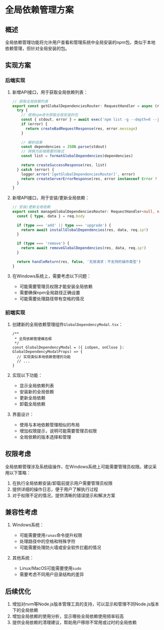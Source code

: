 # 全局依赖管理方案

## 概述

全局依赖管理功能将允许用户查看和管理系统中全局安装的npm包，类似于本地依赖管理，但针对全局安装的包。

## 实现方案

### 后端实现

1. 新增API接口，用于获取全局依赖列表：
   ```typescript
   // 获取全局依赖列表
   export const getGlobalDependenciesRouter: RequestHandler = async (req, res) => {
     try {
       // 使用npm命令获取全局安装的包
       const { stdout, error } = await exec('npm list -g --depth=0 --json')
       if (error) {
         return createBadRequestResponse(res, error.message)
       }
       
       // 解析结果
       const dependencies = JSON.parse(stdout)
       // 转换为前端需要的格式
       const list = formatGlobalDependencies(dependencies)
       
       return createSuccessResponse(res, list)
     } catch (error) {
       logger.error('[getGlobalDependenciesRouter]', error)
       return createServerErrorResponse(res, error instanceof Error ? error.message : String(error))
     }
   }
   ```

2. 新增API接口，用于安装/更新全局依赖：
   ```typescript
   // 安装/更新全局依赖
   export const manageGlobalDependenciesRouter: RequestHandler<null, null, GlobalDependenciesManage> = async (req, res) => {
     const { type, data } = req.body
     
     if (type === 'add' || type === 'upgrade') {
       return await installGlobalDependencies(res, data, req.ip!)
     }
     
     if (type === 'remove') {
       return await removeGlobalDependencies(res, data, req.ip!)
     }
     
     return handleReturn(res, false, '无效请求：不支持的操作类型')
   }
   ```

3. 在Windows系统上，需要考虑以下问题：
   - 可能需要管理员权限才能安装全局依赖
   - 需要确保npm全局路径正确设置
   - 可能需要处理路径带有空格的情况

### 前端实现

1. 创建新的全局依赖管理组件`GlobalDependencyModal.tsx`：
   ```tsx
   /**
    * 全局依赖管理模态框
    */
   const GlobalDependencyModal = ({ isOpen, onClose }: GlobalDependencyModalProps) => {
     // 实现类似本地依赖管理的功能
     // ...
   }
   ```

2. 实现以下功能：
   - 显示全局依赖列表
   - 安装新的全局依赖
   - 更新全局依赖
   - 卸载全局依赖

3. 界面设计：
   - 使用与本地依赖管理相似的布局
   - 增加权限提示，说明可能需要管理员权限
   - 全局依赖的版本选择和管理

## 权限考虑

全局依赖管理涉及系统级操作，在Windows系统上可能需要管理员权限。建议采用以下策略：

1. 在执行全局依赖安装/卸载前提示用户需要管理员权限
2. 提供详细的操作日志，便于用户了解执行过程
3. 对于权限不足的情况，提供清晰的错误提示和解决方案

## 兼容性考虑

1. Windows系统：
   - 可能需要使用`runas`命令提升权限
   - 处理路径中的空格和特殊字符
   - 可能需要处理防火墙或安全软件拦截的情况

2. 其他系统：
   - Linux/MacOS可能需要使用`sudo`
   - 需要考虑不同用户目录结构的差异

## 后续优化

1. 增加对nvm等Node.js版本管理工具的支持，可以显示和管理不同Node.js版本下的全局依赖
2. 增加全局依赖的使用分析，显示哪些全局依赖使用频率较高
3. 提供全局依赖的清理建议，帮助用户移除不常用或过时的全局依赖 
